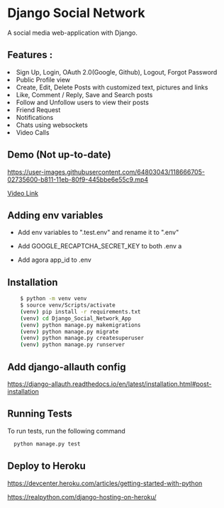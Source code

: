 # Django Social Network

A social media web-application with Django.

## Features :

<li>Sign Up, Login, OAuth 2.0(Google, Github), Logout, Forgot Password</li>
<li>Public Profile view</li>
<li>Create, Edit, Delete Posts with customized text, pictures and links</li>
<li>Like, Comment / Reply, Save and Search posts</li>
<li>Follow and Unfollow users to view their posts</li>
<li>Friend Request</li>
<li>Notifications</li>
<li>Chats using websockets</li>
<li>Video Calls</li>

## Demo (Not up-to-date)


https://user-images.githubusercontent.com/64803043/118666705-02735600-b811-11eb-80f9-445bbe6e55c9.mp4


<a href="./demo/demo1.mp4">Video Link</a>

## Adding env variables

- Add env variables to ".test.env" and rename it to ".env"

- Add GOOGLE_RECAPTCHA_SECRET_KEY to both .env a
- Add agora app_id to .env 

## Installation

```bash
    $ python -m venv venv
    $ source venv/Scripts/activate
    (venv) pip install -r requirements.txt
    (venv) cd Django_Social_Network_App
    (venv) python manage.py makemigrations
    (venv) python manage.py migrate
    (venv) python manage.py createsuperuser
    (venv) python manage.py runserver
```


## Add django-allauth config

https://django-allauth.readthedocs.io/en/latest/installation.html#post-installation


## Running Tests

To run tests, run the following command

```bash
  python manage.py test
```

## Deploy to Heroku

https://devcenter.heroku.com/articles/getting-started-with-python

https://realpython.com/django-hosting-on-heroku/
